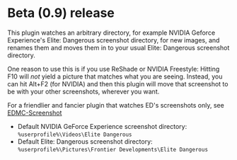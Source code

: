 # Beta (0.9) release

This plugin watches an arbitrary directory, for example NVIDIA Geforce Experience's Elite: Dangerous screenshot directory, for new images, and renames them and moves them in to your usual Elite: Dangerous screenshot directory.

One reason to use this is if you use ReShade or NVIDIA Freestyle: Hitting F10 will _not_ yield a picture that matches what you are seeing. Instead, you can hit Alt+F2 (for NVIDIA) and then this plugin will move that screenshot to be with your other screenshots, wherever you want.

For a friendlier and fancier plugin that watches ED's screenshots only, see [EDMC-Screenshot](https://github.com/NoFoolLikeOne/EDMC-Screenshot/releases)

* Default NVIDIA GeForce Experience screenshot directory: `%userprofile%\Videos\Elite Dangerous`
* Default Elite: Dangerous screenshot directory: `%userprofile%\Pictures\Frontier Developments\Elite Dangerous`
